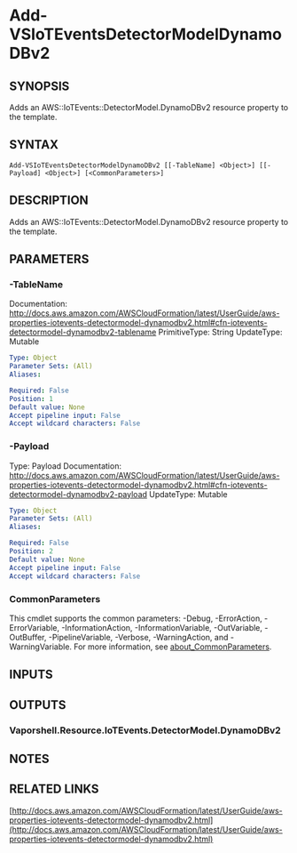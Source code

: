 # Add-VSIoTEventsDetectorModelDynamoDBv2

## SYNOPSIS
Adds an AWS::IoTEvents::DetectorModel.DynamoDBv2 resource property to the template.

## SYNTAX

```
Add-VSIoTEventsDetectorModelDynamoDBv2 [[-TableName] <Object>] [[-Payload] <Object>] [<CommonParameters>]
```

## DESCRIPTION
Adds an AWS::IoTEvents::DetectorModel.DynamoDBv2 resource property to the template.

## PARAMETERS

### -TableName
Documentation: http://docs.aws.amazon.com/AWSCloudFormation/latest/UserGuide/aws-properties-iotevents-detectormodel-dynamodbv2.html#cfn-iotevents-detectormodel-dynamodbv2-tablename
PrimitiveType: String
UpdateType: Mutable

```yaml
Type: Object
Parameter Sets: (All)
Aliases:

Required: False
Position: 1
Default value: None
Accept pipeline input: False
Accept wildcard characters: False
```

### -Payload
Type: Payload
Documentation: http://docs.aws.amazon.com/AWSCloudFormation/latest/UserGuide/aws-properties-iotevents-detectormodel-dynamodbv2.html#cfn-iotevents-detectormodel-dynamodbv2-payload
UpdateType: Mutable

```yaml
Type: Object
Parameter Sets: (All)
Aliases:

Required: False
Position: 2
Default value: None
Accept pipeline input: False
Accept wildcard characters: False
```

### CommonParameters
This cmdlet supports the common parameters: -Debug, -ErrorAction, -ErrorVariable, -InformationAction, -InformationVariable, -OutVariable, -OutBuffer, -PipelineVariable, -Verbose, -WarningAction, and -WarningVariable. For more information, see [about_CommonParameters](http://go.microsoft.com/fwlink/?LinkID=113216).

## INPUTS

## OUTPUTS

### Vaporshell.Resource.IoTEvents.DetectorModel.DynamoDBv2
## NOTES

## RELATED LINKS

[http://docs.aws.amazon.com/AWSCloudFormation/latest/UserGuide/aws-properties-iotevents-detectormodel-dynamodbv2.html](http://docs.aws.amazon.com/AWSCloudFormation/latest/UserGuide/aws-properties-iotevents-detectormodel-dynamodbv2.html)

